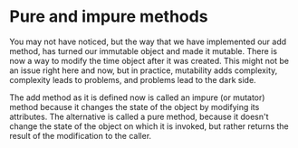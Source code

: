 # Pure and impure methods

You may not have noticed, but the way that we have implemented our add method, 
has turned our immutable object and made it mutable. 
There is now a way to modify the time object after it was created. 
This might not be an issue right here and now, but in practice, mutability adds complexity, 
complexity leads to problems, and problems lead to the dark side.

The add method as it is defined now is called an impure (or mutator) method because it changes the 
state of the object by modifying its attributes. 
The alternative is called a pure method, because it doesn't change the state of the object on which it is invoked, 
but rather returns the result of the modification to the caller.